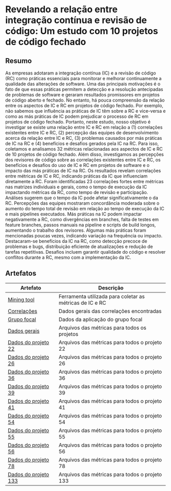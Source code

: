 # Revelando a relação entre integração contínua e revisão de código: Um estudo com 10 projetos de código fechado

## Resumo

As empresas adotaram a integração contínua (IC) e a revisão de código (RC) como práticas essenciais para monitorar e
melhorar continuamente a qualidade das alterações de software. Uma das principais motivações é o fato de que essas
práticas permitem a detecção e a resolução antecipadas de problemas de software e geraram resultados promissores em
projetos de código aberto e fechado. No entanto, há pouca compreensão da relação entre os aspectos de IC e RC em
projetos de código fechado. Por exemplo, não sabemos que influência as práticas de IC têm sobre a RC e vice-versa e como
as más práticas de IC podem prejudicar o processo de RC em projetos de código fechado. Portanto, neste estudo, nosso
objetivo é investigar se existe uma relação entre IC e RC em relação a (1) correlações existentes entre IC e RC, (2)
percepção das equipes de desenvolvimento acerca da relação entre IC e RC, (3) problemas causados por más práticas de IC
na RC e (4) benefícios e desafios gerados pela IC na RC. Para isso, coletamos e analisamos 32 métricas relacionadas aos
aspectos de IC e RC de 10 projetos de código fechado. Além disso, investigamos as percepções dos revisores de código
sobre as correlações existentes entre IC e RC, os benefícios e desafios do uso de IC e RC em projetos de software e o
impacto das más práticas de IC na RC. Os resultados revelam correlações entre métricas de IC e RC, indicando práticas da
IC que influenciam diretamente a RC. Foram identificadas 23 correlações fortes entre métricas nas matrizes individuais e
gerais, como o tempo de execução da IC impactando métricas da RC, como tempo de revisão e participação. Análises sugerem
que o tempo da IC pode afetar significativamente o da RC. Percepções das equipes mostraram concordância moderada sobre o
aumento do tempo total de revisão em relação ao tempo de execução da IC e mais pipelines executados. Más práticas na IC
podem impactar negativamente a RC, como divergências em branches, falta de testes em feature branches, passos manuais na
pipeline e scripts de build longos, aumentando o trabalho dos revisores. Algumas más práticas foram mencionadas poucas
vezes, indicando variação na frequência ou impacto. Destacaram-se benefícios da IC na RC, como detecção precoce de
problemas e bugs, distribuição eficiente de atualizações e redução de tarefas repetitivas. Desafios incluem garantir
qualidade do código e resolver conflitos durante a RC, mesmo com a implementação da IC.

## Artefatos

| Artefato                                  | Descrição                                                |
|-------------------------------------------|----------------------------------------------------------|
| [Mining tool](artefatos/mining-tool.zip)  | Ferramenta utilizada para coletar as métricas de IC e RC |
| [Correlações](artefatos/correlations.ods) | Dados gerais das correlações encontradas                 |
| [Grupo focal](artefatos/focus-group.pdf)  | Dados da aplicação do grupo focal                        |
| [Dados gerais](artefatos/general)         | Arquivos das métricas para todos os projetos             |
| [Dados do projeto 22](artefatos/22)       | Arquivos das métricas para todos o projeto 22            |
| [Dados do projeto 26](artefatos/26)       | Arquivos das métricas para todos o projeto 26            |
| [Dados do projeto 36](artefatos/36)       | Arquivos das métricas para todos o projeto 36            |
| [Dados do projeto 39](artefatos/39)       | Arquivos das métricas para todos o projeto 39            |
| [Dados do projeto 41](artefatos/41)       | Arquivos das métricas para todos o projeto 41            |
| [Dados do projeto 54](artefatos/54)       | Arquivos das métricas para todos o projeto 54            |
| [Dados do projeto 55](artefatos/55)       | Arquivos das métricas para todos o projeto 55            |
| [Dados do projeto 56](artefatos/56)       | Arquivos das métricas para todos o projeto 56            |
| [Dados do projeto 78](artefatos/78)       | Arquivos das métricas para todos o projeto 78            |
| [Dados do projeto 133](artefatos/133)     | Arquivos das métricas para todos o projeto 133           |